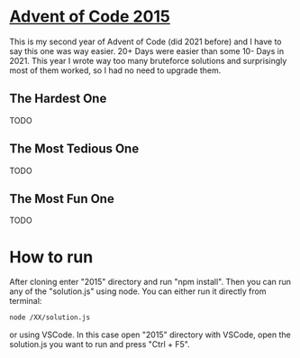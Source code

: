 # [Advent of Code 2015](https://adventofcode.com/2015)

This is my second year of Advent of Code (did 2021 before) and I have to say this one was way easier.
20+ Days were easier than some 10- Days in 2021. This year I wrote way too many bruteforce solutions
and surprisingly most of them worked, so I had no need to upgrade them.

## The Hardest One

TODO

## The Most Tedious One

TODO

## The Most Fun One

TODO

# How to run

After cloning enter "2015" directory and run "npm install".
Then you can run any of the "solution.js" using node. You can
either run it directly from terminal:

```bash
node /XX/solution.js
```

or using VSCode. In this case open "2015" directory with VSCode,
open the solution.js you want to run and press "Ctrl + F5".
